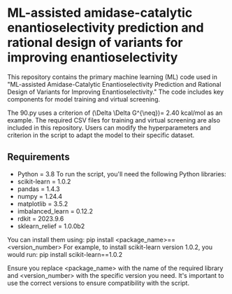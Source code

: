 # ML-assisted amidase-catalytic enantioselectivity prediction and rational design of variants for improving enantioselectivity
This repository contains the primary machine learning (ML) code used in "ML-assisted Amidase-Catalytic Enantioselectivity Prediction and Rational Design of Variants for Improving Enantioselectivity." The code includes key components for model training and virtual screening. 

The 90.py uses a criterion of \(\Delta \Delta G^{\neq}\)= 2.40 kcal/mol as an example. The required CSV files for training and virtual screening are also included in this repository. Users can modify the hyperparameters and criterion in the script to adapt the model to their specific dataset. 

## Requirements
- Python = 3.8
To run the script, you'll need the following Python libraries:
- scikit-learn = 1.0.2
- pandas = 1.4.3
- numpy = 1.24.4
- matplotlib = 3.5.2
- imbalanced_learn = 0.12.2
- rdkit = 2023.9.6
- sklearn_relief = 1.0.0b2
  
You can install them using:
pip install <package_name>==<version_number>
For example, to install scikit-learn version 1.0.2, you would run:
pip install scikit-learn==1.0.2

Ensure you replace <package_name> with the name of the required library and <version_number> with the specific version you need. It's important to use the correct versions to ensure compatibility with the script.
